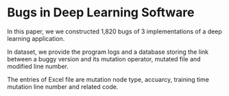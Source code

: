 # Bugs in Deep Learning Software
In this paper, we we constructed 1,820 bugs of 3 implementations of a deep learning application. 

In dataset, we provide the program logs and a database storing the link between a buggy version and its mutation operator, mutated file and modified line number.

The entries of Excel file are mutation node type, accuarcy, training time mutation line number and related code.
